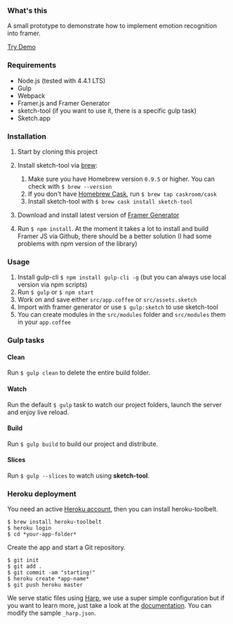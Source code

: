 ### What's this

A small prototype to demonstrate how to implement emotion recognition into framer.

[Try Demo](https://framer.cloud/mDZgV/)

### Requirements

* Node.js (tested with 4.4.1 LTS)
* Gulp
* Webpack
* Framer.js and Framer Generator
* sketch-tool (if you want to use it, there is a specific gulp task)
* Sketch.app

### Installation

1. Start by cloning this project
2. Install sketch-tool via [brew](http://brew.sh/):
    1. Make sure you have Homebrew version `0.9.5` or higher. You can check with `$ brew --version`
    2. If you don't have [Homebrew Cask](http://caskroom.io/), run `$ brew tap caskroom/cask`
    3. Install sketch-tool with `$ brew cask install sketch-tool`

3. Download and install latest version of [Framer Generator](http://builds.framerjs.com/)

4. Run `$ npm install`. At the moment it takes a lot to install and build Framer JS via Github, there should be a better solution (I had some problems with npm version of the library)

### Usage

1. Install gulp-cli `$ npm install gulp-cli -g` (but you can always use local version via npm scripts)
2. Run `$ gulp` or `$ npm start`
3. Work on and save either `src/app.coffee` or `src/assets.sketch`
4. Import with framer generator or use `$ gulp:sketch` to use sketch-tool
5. You can create modules in the `src/modules` folder and `src/modules` them in your `app.coffee`

### Gulp tasks
#### Clean

Run `$ gulp clean` to delete the entire build folder.
#### Watch

Run the default `$ gulp` task to watch our project folders, launch the server and enjoy live reload.

#### Build
Run `$ gulp build` to build our project and distribute.

#### Slices
Run `$ gulp --slices` to watch using **sketch-tool**.

### Heroku deployment

You need an active [Heroku account](https://heroku.com), then you can install heroku-toolbelt.

```
$ brew install heroku-toolbelt
$ heroku login
$ cd *your-app-folder*
```

Create the app and start a Git repository.

```
$ git init
$ git add .
$ git commit -am "starting!"
$ heroku create *app-name*
$ git push heroku master
```

We serve static files using [Harp](http://harpjs.com/), we use a super simple configuration but if you want to learn more, just take a look at the [documentation](http://harpjs.com/docs/). You can modify the sample `_harp.json`.
